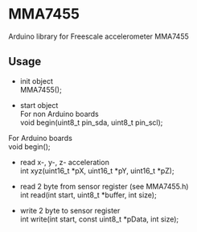 # MMA7455  
  
Arduino library for Freescale accelerometer MMA7455  
  
## Usage  
  
* init object  
MMA7455();  
  
* start object  
For non Arduino boards  
void begin(uint8_t pin_sda, uint8_t pin_scl);  
  
For Arduino boards  
void begin();  
  
* read x-, y-, z- acceleration  
int xyz(uint16_t *pX, uint16_t *pY, uint16_t *pZ);  
  
* read 2 byte from sensor register (see MMA7455.h)  
int read(int start, uint8_t *buffer, int size);  
  
* write 2 byte to sensor register  
int write(int start, const uint8_t *pData, int size);  
  
